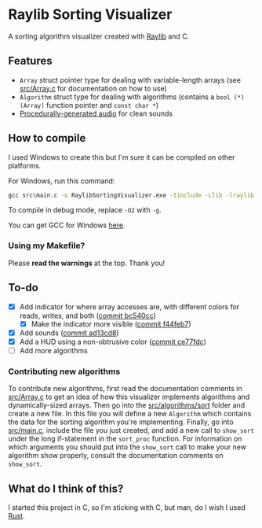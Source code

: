 # Raylib Sorting Visualizer

A sorting algorithm visualizer created with [Raylib](https://github.com/raysan5/raylib) and C.

## Features

- `Array` struct pointer type for dealing with variable-length arrays (see [src/Array.c](src/Array.c) for documentation on how to use)
- `Algorithm` struct type for dealing with algorithms (contains a `bool (*)(Array)` function pointer and `const char *`)
- [Procedurally-generated audio](src/procedural_audio.c) for clean sounds

## How to compile

I used Windows to create this but I'm sure it can be compiled on other platforms.

For Windows, run this command:

```cmd
gcc src\main.c -o RaylibSortingVisualizer.exe -Iinclude -Llib -lraylib -lopengl32 -lgdi32 -lwinmm -pthread -O2
```

To compile in debug mode, replace `-O2` with `-g`.

You can get GCC for Windows [here](https://www.mingw-w64.org/).

### Using my Makefile?

Please **read the warnings** at the top. Thank you!

## To-do

- [X] Add indicator for where array accesses are, with different colors for reads, writes, and both ([commit bc540cc](https://github.com/wmpowell8/RaylibSortingVisualizer/commit/bc540cc1ceae5de769dd40eda9566bbea58ca124))
  - [X] Make the indicator more visible ([commit f44feb7](https://github.com/wmpowell8/RaylibSortingVisualizer/commit/f44feb734cb0bacd6af8d58c7e7b7ead949563d5))
- [X] Add sounds ([commit ad13cd8](https://github.com/wmpowell8/RaylibSortingVisualizer/commit/ad13cd830af638f578367f0773e4142bc5ea66d0))
- [X] Add a HUD using a non-obtrusive color ([commit ce77fdc](https://github.com/wmpowell8/RaylibSortingVisualizer/commit/ce77fdc2f51498ac3e74572db742909b3b439866))
- [ ] Add more algorithms

### Contributing new algorithms

To contribute new algorithms, first read the documentation comments in [src/Array.c](src/Array.c) to get an idea of how this visualizer implements algorithms and dynamically-sized arrays. Then go into the [src/algorithms/sort](src/algorithms/sort) folder and create a new file. In this file you will define a new `Algorithm` which contains the data for the sorting algorithm you're implementing. Finally, go into [src/main.c](src/main.c), include the file you just created, and add a new call to `show_sort` under the long if-statement in the `sort_proc` function. For information on which arguments you should put into the `show_sort` call to make your new algorithm show properly, consult the documentation comments on `show_sort`.

## What do I think of this?

I started this project in C, so I'm sticking with C, but man, do I wish I used [Rust](https://github.com/rust-lang/rust).
